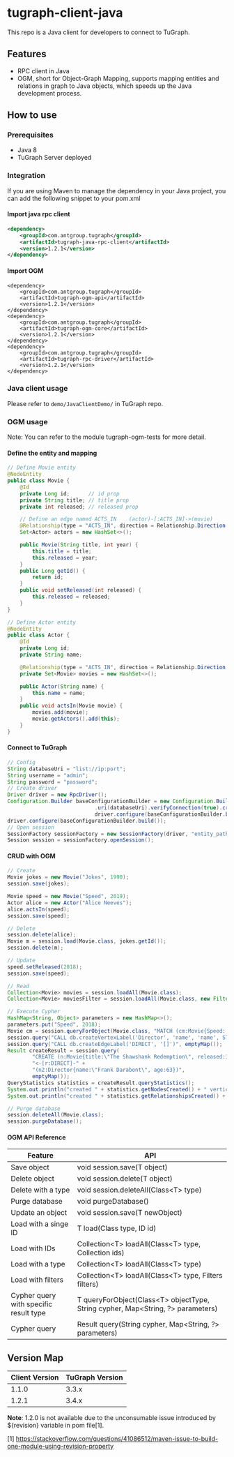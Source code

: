 # tugraph-client-java

This repo is a Java client for developers to connect to TuGraph.

## Features

- RPC client in Java
- OGM, short for Object-Graph Mapping, supports mapping entities and relations in graph to Java objects, which speeds up the Java development process.

## How to use

### Prerequisites

- Java 8
- TuGraph Server deployed

### Integration

If you are using Maven to manage the dependency in your Java project, you can add the following snippet to your pom.xml

#### Import java rpc client
```xml
<dependency>
    <groupId>com.antgroup.tugraph</groupId>
    <artifactId>tugraph-java-rpc-client</artifactId>
    <version>1.2.1</version>
</dependency>
```

#### Import OGM
```
<dependency>
    <groupId>com.antgroup.tugraph</groupId>
    <artifactId>tugraph-ogm-api</artifactId>
    <version>1.2.1</version>
</dependency>
<dependency>
    <groupId>com.antgroup.tugraph</groupId>
    <artifactId>tugraph-ogm-core</artifactId>
    <version>1.2.1</version>
</dependency>
<dependency>
    <groupId>com.antgroup.tugraph</groupId>
    <artifactId>tugraph-rpc-driver</artifactId>
    <version>1.2.1</version>
</dependency>
```

### Java client usage

Please refer to `demo/JavaClientDemo/` in TuGraph repo.

### OGM usage

Note: You can refer to the module tugraph-ogm-tests for more detail.

#### Define the entity and mapping

```java
// Define Movie entity
@NodeEntity
public class Movie {
    @Id
    private Long id;      // id prop
    private String title; // title prop
    private int released; // released prop

    // Define an edge named ACTS_IN    (actor)-[:ACTS_IN]->(movie)
    @Relationship(type = "ACTS_IN", direction = Relationship.Direction.INCOMING)
    Set<Actor> actors = new HashSet<>();

    public Movie(String title, int year) {
        this.title = title;
        this.released = year;
    }
    public Long getId() {
        return id;
    }
    public void setReleased(int released) {
        this.released = released;
    }
}

// Define Actor entity
@NodeEntity
public class Actor {
    @Id
    private Long id;
    private String name;

    @Relationship(type = "ACTS_IN", direction = Relationship.Direction.OUTGOING)
    private Set<Movie> movies = new HashSet<>();

    public Actor(String name) {
        this.name = name;
    }
    public void actsIn(Movie movie) {
        movies.add(movie);
        movie.getActors().add(this);
    }
}
```

#### Connect to TuGraph

```java
// Config
String databaseUri = "list://ip:port";
String username = "admin";
String password = "password";
// Create driver
Driver driver = new RpcDriver();
Configuration.Builder baseConfigurationBuilder = new Configuration.Builder()
                            .uri(databaseUri).verifyConnection(true).credentials(username, password);
                            driver.configure(baseConfigurationBuilder.build());
driver.configure(baseConfigurationBuilder.build());
// Open session
SessionFactory sessionFactory = new SessionFactory(driver, "entity_path");
Session session = sessionFactory.openSession();
```

#### CRUD with OGM

```java
// Create
Movie jokes = new Movie("Jokes", 1990);
session.save(jokes);

Movie speed = new Movie("Speed", 2019);
Actor alice = new Actor("Alice Neeves");
alice.actsIn(speed);
session.save(speed);

// Delete
session.delete(alice);
Movie m = session.load(Movie.class, jokes.getId());
session.delete(m);

// Update
speed.setReleased(2018);
session.save(speed);

// Read
Collection<Movie> movies = session.loadAll(Movie.class);
Collection<Movie> moviesFilter = session.loadAll(Movie.class, new Filter("released", ComparisonOperator.LESS_THAN, 1995));

// Execute Cypher
HashMap<String, Object> parameters = new HashMap<>();
parameters.put("Speed", 2018);
Movie cm = session.queryForObject(Movie.class, "MATCH (cm:Movie{Speed: $Speed}) RETURN *", parameters);
session.query("CALL db.createVertexLabel('Director', 'name', 'name', STRING, false, 'age', INT16, true)", emptyMap());
session.query("CALL db.createEdgeLabel('DIRECT', '[]')", emptyMap());
Result createResult = session.query(
        "CREATE (n:Movie{title:\"The Shawshank Redemption\", released:1994})" +
        "<-[r:DIRECT]-" +
        "(n2:Director{name:\"Frank Darabont\", age:63})",
        emptyMap());
QueryStatistics statistics = createResult.queryStatistics();
System.out.println("created " + statistics.getNodesCreated() + " vertices");
System.out.println("created " + statistics.getRelationshipsCreated() + " edges");

// Purge database
session.deleteAll(Movie.class);
session.purgeDatabase();
```

#### OGM API Reference

| Feature                                | API                                                                              |
|----------------------------------------|----------------------------------------------------------------------------------|
| Save object                            | void session.save(T object)                                                      |
| Delete object                          | void session.delete(T object)                                                    |
| Delete with a type                     | void session.deleteAll(Class\<T> type)                                           |
| Purge database                         | void purgeDatabase()                                                             |
| Update an object                       | void session.save(T newObject)                                                   |
| Load with a singe ID                   | T load(Class<T> type, ID id)                                                     |
| Load with IDs                          | Collection\<T> loadAll(Class\<T> type, Collection<ID> ids)                       |
| Load with a type                       | Collection\<T> loadAll(Class\<T> type)                                           |
| Load with filters                      | Collection\<T> loadAll(Class\<T> type, Filters filters)                          |
| Cypher query with specific result type | T queryForObject(Class\<T> objectType, String cypher, Map<String, ?> parameters) |
| Cypher query                           | Result query(String cypher, Map<String, ?> parameters)                           |


## Version Map

| Client Version | TuGraph Version |
| -------------- | --------------- |
|     1.1.0      |     3.3.x       |
|     1.2.1      |     3.4.x       |

**Note**:
1.2.0 is not available due to the unconsumable issue introduced by ${revision} variable in pom file[1].

[1] https://stackoverflow.com/questions/41086512/maven-issue-to-build-one-module-using-revision-property
